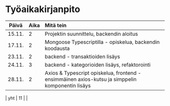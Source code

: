 # Työaikakirjanpito

| Päivä | Aika | Mitä tein  |
| :----:|:-----| :-----|
| 15.11. | 2    | Projektin suunnittelu, backendin aloitus |
| 17.11. | 2    | Mongoose Typescriptilla - opiskelua, backendin koodausta |
| 23.11. | 2    | backend - transaktioiden lisäys |
| 24.11. | 3    | backend - kategorioiden lisäys, refaktorointi |
| 28.11. | 2    | Axios & Typescript opiskelua, frontend - ensimmäinen axios-kutsu ja simppelin komponentin lisäys |

| yht   | 11   | | 